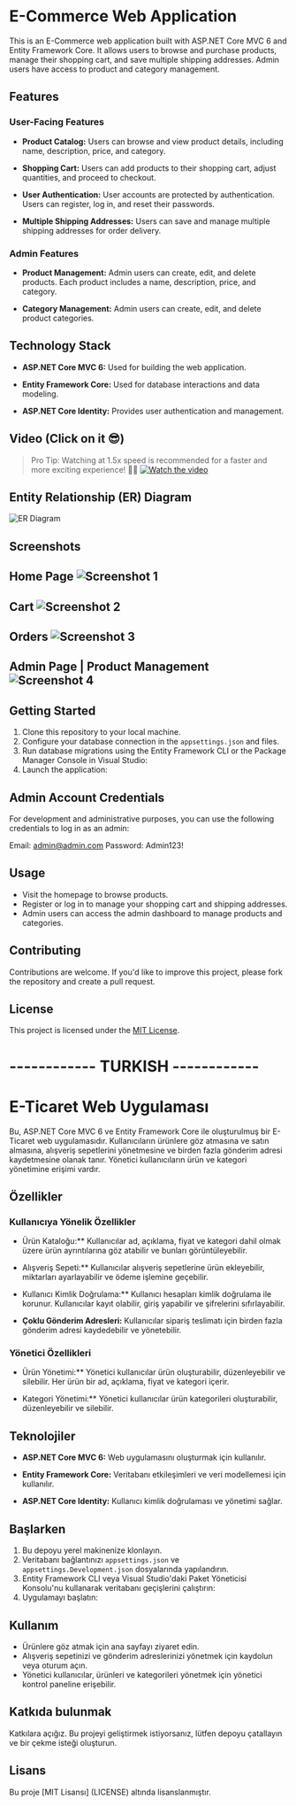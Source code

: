 # E-Commerce Web Application

This is an E-Commerce web application built with ASP.NET Core MVC 6 and Entity Framework Core. It allows users to browse and purchase products, manage their shopping cart, and save multiple shipping addresses. Admin users have access to product and category management.

## Features

### User-Facing Features

- **Product Catalog:** Users can browse and view product details, including name, description, price, and category.

- **Shopping Cart:** Users can add products to their shopping cart, adjust quantities, and proceed to checkout.

- **User Authentication:** User accounts are protected by authentication. Users can register, log in, and reset their passwords.

- **Multiple Shipping Addresses:** Users can save and manage multiple shipping addresses for order delivery.

### Admin Features

- **Product Management:** Admin users can create, edit, and delete products. Each product includes a name, description, price, and category.

- **Category Management:** Admin users can create, edit, and delete product categories.

## Technology Stack

- **ASP.NET Core MVC 6:** Used for building the web application.

- **Entity Framework Core:** Used for database interactions and data modeling.

- **ASP.NET Core Identity:** Provides user authentication and management.

## Video (Click on it 😎)
> Pro Tip: Watching at 1.5x speed is recommended for a faster and more exciting experience! 🚀😄
[![Watch the video](https://img.youtube.com/vi/D6tP9oSECLg/0.jpg)](https://www.youtube.com/watch?v=D6tP9oSECLg)

## Entity Relationship (ER) Diagram
![ER Diagram](/ecommerce/gitImages/er_diagram.png)

## Screenshots
Home Page
![Screenshot 1](ecommerce/gitImages/Screenshot_1.png)
---
Cart
![Screenshot 2](ecommerce/gitImages/Screenshot_2.png)
---
Orders
![Screenshot 3](ecommerce/gitImages/Screenshot_3.png)
---
Admin Page | Product Management
![Screenshot 4](ecommerce/gitImages/Screenshot_4.png)
---

## Getting Started

1. Clone this repository to your local machine.
2. Configure your database connection in the `appsettings.json` and files.
3. Run database migrations using the Entity Framework CLI or the Package Manager Console in Visual Studio:
4. Launch the application:

## Admin Account Credentials
For development and administrative purposes, you can use the following credentials to log in as an admin:

Email: admin@admin.com
Password: Admin123!

## Usage

- Visit the homepage to browse products.
- Register or log in to manage your shopping cart and shipping addresses.
- Admin users can access the admin dashboard to manage products and categories.

## Contributing

Contributions are welcome. If you'd like to improve this project, please fork the repository and create a pull request.

## License

This project is licensed under the [MIT License](LICENSE).

# ------------ TURKISH ------------
# E-Ticaret Web Uygulaması

Bu, ASP.NET Core MVC 6 ve Entity Framework Core ile oluşturulmuş bir E-Ticaret web uygulamasıdır. Kullanıcıların ürünlere göz atmasına ve satın almasına, alışveriş sepetlerini yönetmesine ve birden fazla gönderim adresi kaydetmesine olanak tanır. Yönetici kullanıcıların ürün ve kategori yönetimine erişimi vardır.

## Özellikler

### Kullanıcıya Yönelik Özellikler

- Ürün Kataloğu:** Kullanıcılar ad, açıklama, fiyat ve kategori dahil olmak üzere ürün ayrıntılarına göz atabilir ve bunları görüntüleyebilir.

- Alışveriş Sepeti:** Kullanıcılar alışveriş sepetlerine ürün ekleyebilir, miktarları ayarlayabilir ve ödeme işlemine geçebilir.

- Kullanıcı Kimlik Doğrulama:** Kullanıcı hesapları kimlik doğrulama ile korunur. Kullanıcılar kayıt olabilir, giriş yapabilir ve şifrelerini sıfırlayabilir.

- **Çoklu Gönderim Adresleri:** Kullanıcılar sipariş teslimatı için birden fazla gönderim adresi kaydedebilir ve yönetebilir.

### Yönetici Özellikleri

- Ürün Yönetimi:** Yönetici kullanıcılar ürün oluşturabilir, düzenleyebilir ve silebilir. Her ürün bir ad, açıklama, fiyat ve kategori içerir.

- Kategori Yönetimi:** Yönetici kullanıcılar ürün kategorileri oluşturabilir, düzenleyebilir ve silebilir.

## Teknolojiler

- **ASP.NET Core MVC 6:** Web uygulamasını oluşturmak için kullanılır.

- **Entity Framework Core:** Veritabanı etkileşimleri ve veri modellemesi için kullanılır.

- **ASP.NET Core Identity:** Kullanıcı kimlik doğrulaması ve yönetimi sağlar.

## Başlarken

1. Bu depoyu yerel makinenize klonlayın.
2. Veritabanı bağlantınızı `appsettings.json` ve `appsettings.Development.json` dosyalarında yapılandırın.
3. Entity Framework CLI veya Visual Studio'daki Paket Yöneticisi Konsolu'nu kullanarak veritabanı geçişlerini çalıştırın:
4. Uygulamayı başlatın:

## Kullanım

- Ürünlere göz atmak için ana sayfayı ziyaret edin.
- Alışveriş sepetinizi ve gönderim adreslerinizi yönetmek için kaydolun veya oturum açın.
- Yönetici kullanıcılar, ürünleri ve kategorileri yönetmek için yönetici kontrol paneline erişebilir.

## Katkıda bulunmak

Katkılara açığız. Bu projeyi geliştirmek istiyorsanız, lütfen depoyu çatallayın ve bir çekme isteği oluşturun.

## Lisans

Bu proje [MIT Lisansı] (LICENSE) altında lisanslanmıştır.
